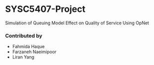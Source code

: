 # SYSC5407-Project
Simulation of Queuing Model Effect on Quality of Service Using OpNet

### Contributed by
- Fahmida Haque
- Farzaneh Naeimipoor
- Liran Yang 


